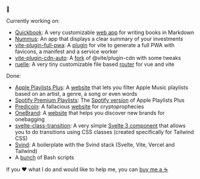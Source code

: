 👋

Currently working on:

- [Quickbook](https://github.com/quickbookio): A very customizable [web app](https://quickbook.io/) for writing books in Markdown
- [Nummus](https://github.com/gawlk/nummus): An app that displays a clear summary of your investments
- [vite-plugin-full-pwa](https://github.com/gawlk/vite-plugin-full-pwa): A [plugin](https://www.npmjs.com/package/vite-plugin-full-pwa) for vite to generate a full PWA with favicons, a manifest and a service worker 
- [vite-plugin-cdn-auto](https://github.com/gawlk/vite-plugin-cdn-auto): A [fork](https://www.npmjs.com/package/vite-plugin-cdn-auto) of @vite/plugin-cdn with some tweaks
- [ruelle](https://github.com/gawlk/ruelle): A very tiny customizable file based [router](https://www.npmjs.com/package/ruelle) for vue and vite

Done:

- [Apple Playlists Plus](https://github.com/gawlk/apple-playlists-plus): A [website](https://apple-playlists-plus.gawlk.workers.dev/) that lets you filter Apple Music playlists based on an artist, a genre, a song or even words
- [Spotify Premium Playlists](https://github.com/gawlk/spotify-premium-playlists): The [Spotify version](https://spotify-premium-playlists.gawlk.workers.dev/) of Apple Playlists Plus
- [Predicoin](https://github.com/gawlk/predicoin): A fallacious [website](https://predicoin.gawlk.workers.dev) for cryptoprophecies
- [OneBrand](https://github.com/gawlk/onebrand): A [website](https://onebrand.vercel.app/) that helps you discover new brands for onebagging
- [svelte-class-transition](https://github.com/gawlk/svelte-class-transition): A very simple [Svelte 3 component](https://www.npmjs.com/package/svelte-class-transition) that allows you to do transitions using CSS classes (created specifically for Tailwind CSS)
- [Svind](https://github.com/gawlk/svind): A boilerplate with the Svind stack (Svelte, Vite, Vercel and Tailwind)
- A [bunch](https://github.com/gawlk?tab=repositories&q=&type=&language=shell) of Bash scripts

If you ❤️ what I do and would like to help me, you can [buy me a ☕️](https://www.buymeacoffee.com/gawlk)
